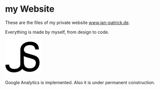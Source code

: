# my Website

These are the files of my private website www.jan-patrick.de.

Everything is made by myself, from design to code.

![Website-Logo](https://github.com/JanPSchneider/jan-patrick.de/blob/master/images/logo.png)

Google Analytics is implemented. Also it is under permanent construction.
